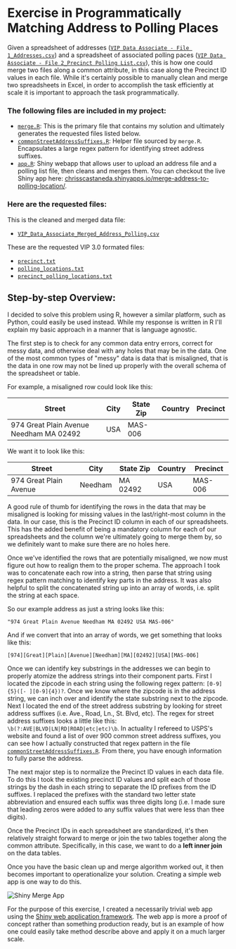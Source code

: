 # Exercise in Programmatically Matching Address to Polling Places

Given a spreadsheet of addresses ([`VIP Data Associate - File 1_Addresses.csv`](https://github.com/chrisscastaneda/merge-address-to-polling-location/blob/master/data/VIP%20Data%20Associate%20-%20File%201_Addresses.csv)) and a spreadsheet of associated polling paces ([`VIP Data Associate - File 2_Precinct Polling List.csv`](https://github.com/chrisscastaneda/merge-address-to-polling-location/blob/master/data/VIP%20Data%20Associate%20-%20File%202_Precinct%20Polling%20List.csv)), this is how one could merge two files along a common attribute, in this case along the Precinct ID values in each file.  While it's certainly possible to manually clean and merge two spreadsheets in Excel, in order to accomplish the task efficiently at scale it is important to approach the task programmatically.  

### The following files are included in my project:

- [`merge.R`](https://github.com/chrisscastaneda/merge-address-to-polling-location/blob/master/merge.R): This is the primary file that contains my solution and ultimately generates the requested files listed below. 
- [`commonStreetAddressSuffixes.R`](https://github.com/chrisscastaneda/merge-address-to-polling-location/blob/master/commonStreetAddressSuffixes.R): Helper file sourced by `merge.R`.  Encapsulates a large regex pattern for identifying street address suffixes.
- [`app.R`](https://github.com/chrisscastaneda/merge-address-to-polling-location/blob/master/app.R): Shiny webapp that allows user to upload an address file and a polling list file, then cleans and merges them.  You can checkout the live Shiny app here: [chrisscastaneda.shinyapps.io/merge-address-to-polling-location/](https://chrisscastaneda.shinyapps.io/merge-address-to-polling-location/).

### Here are the requested files:

This is the cleaned and merged data file:

  - [`VIP_Data_Associate_Merged_Address_Polling.csv`](https://github.com/chrisscastaneda/merge-address-to-polling-location/blob/master/VIP_Data_Associate_Merged_Address_Polling.csv)

These are the requested VIP 3.0 formated files:

  - [`precinct.txt`](https://github.com/chrisscastaneda/merge-address-to-polling-location/blob/master/precinct.txt)
  - [`polling_locations.txt`](https://github.com/chrisscastaneda/merge-address-to-polling-location/blob/master/polling_locations.txt)
  - [`precinct_polling_locations.txt`](https://github.com/chrisscastaneda/merge-address-to-polling-location/blob/master/precinct_polling_locations.txt)


## Step-by-step Overview:

I decided to solve this problem using R, however a similar platform, such as Python, could easily be used instead.  While my response is written in R I'll explain my basic approach in a manner that is language agnostic. 

The first step is to check for any common data entry errors, correct for messy data, and otherwise deal with any holes that may be in the data.  One of the most common types of "messy" data is data that is misaligned, that is the data in one row may not be lined up properly with the overall schema of the spreadsheet or table.  

For example, a misaligned row could look like this: 

|Street|City|State Zip|Country|Precinct|
|------|----|---------|-------|--------|
|974 Great Plain Avenue Needham MA 02492|USA|MAS-006| | |

We want it to look like this:

|Street|City|State Zip|Country|Precinct|
|------|----|---------|-------|--------|
|974 Great Plain Avenue|Needham|MA 02492|USA|MAS-006|

A good rule of thumb for identifying the rows in the data that may be misaligned is looking for missing values in the last/right-most column in the data.  In our case, this is the Precinct ID column in each of our spreadsheets.  This has the added benefit of being a mandatory column for each of our spreadsheets and the column we're ultimately going to merge them by, so we definitely want to make sure there are no holes here.

Once we've identified the rows that are potentially misaligned, we now must figure out how to realign them to the proper schema.  The approach I took was to concatenate each row into a string, then parse that string using regex pattern matching to identify key parts in the address.  It was also helpful to split the concatenated string up into an array of words, i.e. split the string at each space.

So our example address as just a string looks like this:

```
"974 Great Plain Avenue Needham MA 02492 USA MAS-006"
```

And if we convert that into an array of words, we get something that looks like this:

```
[974][Great][Plain][Avenue][Needham][MA][02492][USA][MAS-006]
```

Once we can identify key substrings in the addresses we can begin to properly atomize the address strings into their component parts.  First I located the zipcode in each string using the following regex pattern: `[0-9]{5}([- ][0-9]{4})?`.  Once we know where the zipcode is in the address string, we can inch over and identify the state substring next to the zipcode.  Next I located the end of the street address substring by looking for street address suffixes (i.e. Ave., Road, Ln., St. Blvd, etc).  The regex for street address suffixes looks a little like this: `\b(?:AVE|BLVD|LN|RD|ROAD|etc|etc)\b`.  In actuality I refereed to USPS's website and found a list of over 900 common street address suffixes, you can see how I actually constructed that regex pattern in the file [`commonStreetAddressSuffixes.R`](https://github.com/chrisscastaneda/merge-address-to-polling-location/blob/master/commonStreetAddressSuffixes.R).  From there, you have enough information to fully parse the address.  

The next major step is to normalize the Precinct ID values in each data file.  To do this I took the existing precinct ID values and split each of those strings by the dash in each string to separate the ID prefixes from the ID suffixes.  I replaced the prefixes with the standard two letter state abbreviation and ensured each suffix was three digits long (i.e. I made sure that leading zeros were added to any suffix values that were less than thee digits).

Once the Precinct IDs in each spreadsheet are standardized, it's then relatively straight forward to merge or join the two tables together along the common attribute. Specifically, in this case, we want to do a **left inner join** on the data tables.

Once you have the basic clean up and merge algorithm worked out, it then becomes important to operationalize your solution.  Creating a simple web app is one way to do this.  

![[Shiny Merge App](screenshot.png)](https://chrisscastaneda.shinyapps.io/merge-address-to-polling-location/)

For the purpose of this exercise, I created a necessarily trivial web app using the [Shiny web application framework](http://shiny.rstudio.com/).  The web app is more a proof of concept rather than something production ready, but is an example of how one could easily take method describe above and apply it on a much larger scale.






